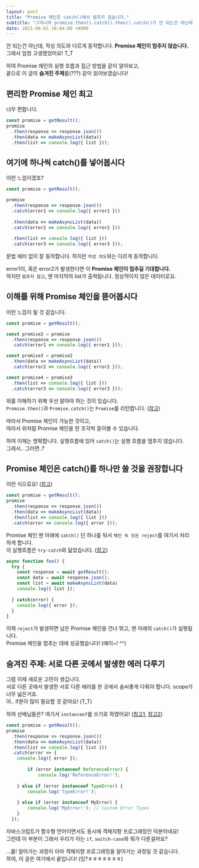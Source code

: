 ```yaml
---
layout: post
title: "Promise 체인은 catch()에서 멈추지 않습니다."
subtitle: "그러니까 promise.then().catch().then().catch()가 안 되는건 아닌데.."
date: 2021-06-01 16:04:00 +0900
---
```


안 되는건 아닌데, 작성 의도와 다르게 동작합니다. **Promise 체인이 멈추지 않습니다.**<br/>그래서 엄청 고생했었어요! T_T

하여 Promise 체인의 실행 흐름과 접근 방법을 같이 알아보고,<br/>끝으로 이 글의 **숨겨진 주제**를(???) 같이 읽어보겠습니다!

## 편리한 Promise 체인 최고

너무 편합니다.

```javascript
const promise = getResult();
promise
  .then(response => response.json())
  .then(data => makeAsyncList(data))
  .then(list => console.log({ list }));
```

## 여기에 하나씩 catch()를 넣어봅시다

이런 느낌이겠죠?

```javascript
const promise = getResult();

promise
  .then(response => response.json())
  .catch(error1 => console.log({ error1 }))
  
  .then(data => makeAsyncList(data))
  .catch(error2 => console.log({ error2 }))
  
  .then(list => console.log({ list }))
  .catch(error3 => console.log({ error3 }));
```

문법 에러 없이 잘 동작합니다. 하지만 `작성 의도`와는 다르게 동작합니다.

error1이, 혹은 error2가 발생한다면 이 **Promise 체인이 멈추길 기대합니다.**<br/>하지만 `멈추지 않고`, 맨 마지막의 list가 출력됩니다. 정상적이지 않은 데이터로요.

## 이해를 위해 Promise 체인을 뜯어봅시다

이런 느낌이 될 것 같습니다.

```javascript
const promise = getResult();

const promise2 = promise
  .then(response => response.json())
  .catch(error1 => console.log({ error1 }));

const promise3 = promise2
  .then(data => makeAsyncList(data))
  .catch(error2 => console.log({ error2 }));

const promise4 = promise3
  .then(list => console.log({ list }))
  .catch(error3 => console.log({ error3 }));
```

위를 이해하기 위해 우선 알아야 하는 것이 있습니다.<br/>`Promise.then()`과  `Promise.catch()`는 `Promise`를 리턴합니다. ([참고](https://developer.mozilla.org/ko/docs/Web/JavaScript/Reference/Global_Objects/Promise/then#%EC%84%A4%EB%AA%85))

따라서 Promise 체인이 가능한 것이고,<br/>따라서 위처럼 Promise 체인을 한 조각씩 뜯어볼 수 있습니다.

하여 이제는 명확합니다. 실행흐름에 있어 `catch()`는 실행 흐름을 멈추지 않습니다.<br/>그래서.. 그러면..?

## Promise 체인은 catch()를 하나만 쓸 것을 권장합니다

이런 식으로요! ([참고](https://developer.mozilla.org/ko/docs/Web/JavaScript/Guide/Using_promises#error_propagation))

```javascript
const promise = getResult();
promise
  .then(response => response.json())
  .then(data => makeAsyncList(data))
  .then(list => console.log({ list }))
  .catch(error => console.log({ error }));
```

Promise 체인 맨 아래에 `catch()` 단 하나를 둬서 `체인 속 모든 reject`를 여기서 처리하게 합니다.<br/>이 실행흐름은 `try-catch`와 닮았습니다. ([참고](https://developer.mozilla.org/ko/docs/Web/JavaScript/Guide/Using_promises#error_propagation))

```javascript
async function foo() {
  try {
    const response = await getResult();
    const data = await response.json();
    const list = await makeAsyncList(data)
    console.log({ list });
    
  } catch(error) {
    console.log({ error });
  }
}
```

이제 `reject`가 발생하면 남은 Promise 체인을 건너 뛰고, 맨 아래의 `catch()`가 실행됩니다.<br/>Promise 체인을 멈추는 데에 성공했습니다! (예이~! ^^)

## 숨겨진 주제: 서로 다른 곳에서 발생한 에러 다루기

그럼 이제 새로운 고민이 생깁니다.<br/>서로 다른 곳에서 발생한 서로 다른 에러를 한 곳에서 솜씨좋게 다뤄야 합니다. scope가 너무 넓은거죠.<br/>아.. if문이 많이 필요할 것 같아요! (T_T)

하여 선배님들은? 여기서 `instanceof`를 쓰기로 하였어요! ([참고1](https://developer.mozilla.org/ko/docs/Web/JavaScript/Reference/Global_Objects/Error#example_handling_a_specific_error), [참고2](https://stackoverflow.com/questions/1382107/whats-a-good-way-to-extend-error-in-javascript))

```javascript
const promise = getResult();
promise
  .then(response => response.json())
  .then(data => makeAsyncList(data))
  .then(list => console.log({ list }))
  .catch(error => {
  	console.log({ error });
  
		if (error instanceof ReferenceError) {
			console.log('ReferenceError!');
			
    } else if (error instanceof TypeError) {
    	console.log('TypeError!');
    
    } else if (error instanceof MyError) {
    	console.log('MyError!'); // Custom Error Types
    }
  });
```

자바스크립트가 함수형 언어이면서도 동시에 객체지향 프로그래밍인 덕분이네요!<br/>그런데 이 부분이 그래서 우리가 아는 `if`, `switch-case`와 뭐가 다른걸까요?

...를! 알아가는 과정이 아마 객체지향 프로그래밍을 알아가는 과정일 것 같습니다.<br/>하여, 이 글은 여기에서 끝입니다! (잉?ㅎㅎㅎㅎㅎㅎㅎ)

